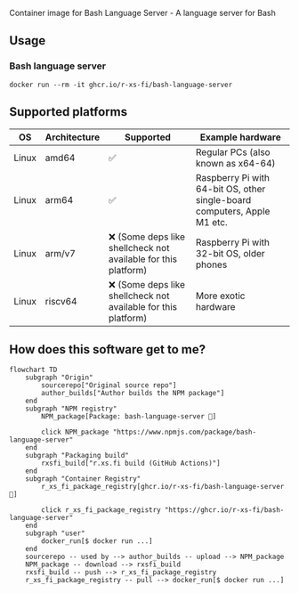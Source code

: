 Container image for Bash Language Server - A language server for Bash

## Usage

### Bash language server

```shell
docker run --rm -it ghcr.io/r-xs-fi/bash-language-server 
```

## Supported platforms


| OS    | Architecture  | Supported | Example hardware |
|-------|---------------|-----------|-------------|
| Linux | amd64 | ✅       | Regular PCs (also known as x64-64) |
| Linux | arm64 | ✅       | Raspberry Pi with 64-bit OS, other single-board computers, Apple M1 etc. |
| Linux | arm/v7 | ❌ (Some deps like shellcheck not available for this platform)       | Raspberry Pi with 32-bit OS, older phones |
| Linux | riscv64 | ❌ (Some deps like shellcheck not available for this platform)       | More exotic hardware |

## How does this software get to me?

```mermaid
flowchart TD
    subgraph "Origin"
        sourcerepo["Original source repo"]
        author_builds["Author builds the NPM package"]
    end
    subgraph "NPM registry"
        NPM_package[Package: bash-language-server 🔗]

        click NPM_package "https://www.npmjs.com/package/bash-language-server"
    end
    subgraph "Packaging build"
        rxsfi_build["r.xs.fi build (GitHub Actions)"]
    end
    subgraph "Container Registry"
        r_xs_fi_package_registry[ghcr.io/r-xs-fi/bash-language-server 🔗]

        click r_xs_fi_package_registry "https://ghcr.io/r-xs-fi/bash-language-server"
    end
    subgraph "user"
        docker_run[$ docker run ...]
    end
    sourcerepo -- used by --> author_builds -- upload --> NPM_package
    NPM_package -- download --> rxsfi_build
    rxsfi_build -- push --> r_xs_fi_package_registry
    r_xs_fi_package_registry -- pull --> docker_run[$ docker run ...]

```

